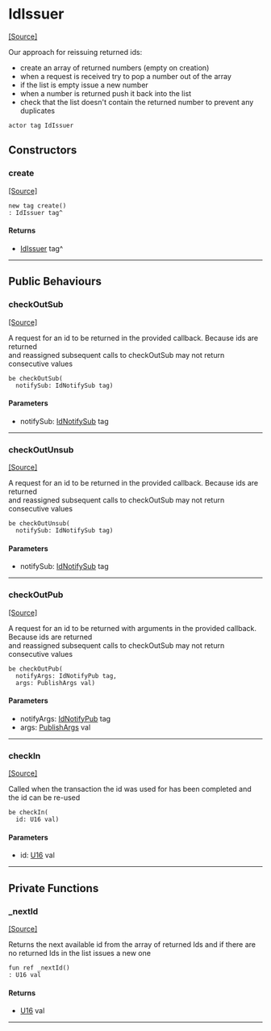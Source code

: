 # IdIssuer
<span class="source-link">[[Source]](src/mqtt-idIssuer/idIssuer.md#L-0-20)</span>

Our approach for reissuing returned ids:    
- create an array of returned numbers (empty on creation)   
- when a request is received try to pop a number out of the array  
- if the list is empty issue a new number  
- when a number is returned push it back into the list  
- check that the list doesn't contain the returned number to prevent any duplicates  


```pony
actor tag IdIssuer
```

## Constructors

### create
<span class="source-link">[[Source]](src/mqtt-idIssuer/idIssuer.md#L-0-20)</span>


```pony
new tag create()
: IdIssuer tag^
```

#### Returns

* [IdIssuer](mqtt-idIssuer-IdIssuer.md) tag^

---

## Public Behaviours

### checkOutSub
<span class="source-link">[[Source]](src/mqtt-idIssuer/idIssuer.md#L-0-68)</span>


A request for an id to be returned in the provided callback. Because ids are returned  
and reassigned subsequent calls to checkOutSub may not return consecutive values


```pony
be checkOutSub(
  notifySub: IdNotifySub tag)
```
#### Parameters

*   notifySub: [IdNotifySub](mqtt-idIssuer-IdNotifySub.md) tag

---

### checkOutUnsub
<span class="source-link">[[Source]](src/mqtt-idIssuer/idIssuer.md#L-0-76)</span>


A request for an id to be returned in the provided callback. Because ids are returned  
and reassigned subsequent calls to checkOutSub may not return consecutive values


```pony
be checkOutUnsub(
  notifySub: IdNotifySub tag)
```
#### Parameters

*   notifySub: [IdNotifySub](mqtt-idIssuer-IdNotifySub.md) tag

---

### checkOutPub
<span class="source-link">[[Source]](src/mqtt-idIssuer/idIssuer.md#L-0-84)</span>


A request for an id to be returned with arguments in the provided callback. Because ids are returned  
and reassigned subsequent calls to checkOutSub may not return consecutive values


```pony
be checkOutPub(
  notifyArgs: IdNotifyPub tag,
  args: PublishArgs val)
```
#### Parameters

*   notifyArgs: [IdNotifyPub](mqtt-idIssuer-IdNotifyPub.md) tag
*   args: [PublishArgs](mqtt-primitives-PublishArgs.md) val

---

### checkIn
<span class="source-link">[[Source]](src/mqtt-idIssuer/idIssuer.md#L-0-92)</span>


Called when the transaction the id was used for has been completed and the 
id can be re-used


```pony
be checkIn(
  id: U16 val)
```
#### Parameters

*   id: [U16](builtin-U16.md) val

---

## Private Functions

### _nextId
<span class="source-link">[[Source]](src/mqtt-idIssuer/idIssuer.md#L-0-45)</span>


Returns the next available id from the array of returned Ids and if there are  
no returned Ids in the list issues a new one


```pony
fun ref _nextId()
: U16 val
```

#### Returns

* [U16](builtin-U16.md) val

---


